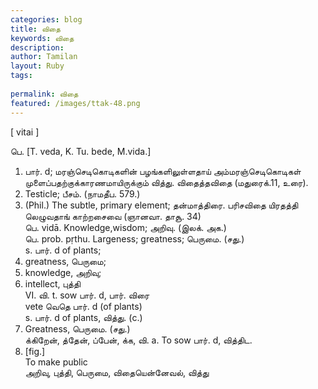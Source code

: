 ```yaml
---
categories: blog
title: விதை
keywords: விதை
description: 
author: Tamilan
layout: Ruby
tags: 
 
permalink: விதை
featured: /images/ttak-48.png
---
```

  
[ vitai ]  
  
பெ. [T. veda, K. Tu. bede, M.vida.]  
1. பார். d; மரஞ்செடிகொடிகளின் பழங்களிலுள்ளதாய் அம்மரஞ்செடிகொடிகள் முளைப்பதற்குக்காரணமாயிருக்கும் வித்து. விதைத்தவிதை (மதுரைக்.11, உரை).   
2. Testicle; பீசம். (நாமதீப. 579.)  
3. (Phil.) The subtle, primary element; தன்மாத்திரை. பரிசவிதை யிரதத்தி லெழுவதாங் காற்றசைவை (ஞானவா. தாசூ. 34)  
பெ. vidā. Knowledge,wisdom; அறிவு. (இலக். அக.)  
பெ. prob. pṛthu. Largeness; greatness; பெருமை. (சது.)  
s. பார். d of plants;   
2. greatness, பெருமை;   
3. knowledge, அறிவு;   
4. intellect, புத்தி  
VI. வி. t. sow பார். d, பார். விரை  
vete வெதெ பார். d (of plants)  
s. பார். d of plants, வித்து. (c.)   
2. Greatness, பெருமை. (சது.)  
க்கிறேன், த்தேன், ப்பேன், க்க, வி. a. To sow பார். d, வித்திட.   
2. [fig.]  
To make public  
அறிவு, புத்தி, பெருமை, விதையென்னேவல், வித்து
